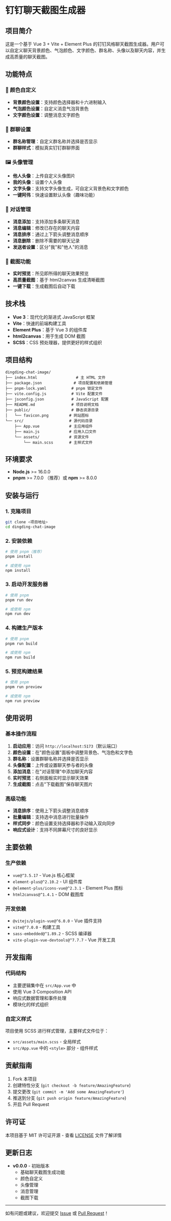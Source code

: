 # 钉钉聊天截图生成器

## 项目简介
这是一个基于 Vue 3 + Vite + Element Plus 的钉钉风格聊天截图生成器。用户可以自定义聊天背景颜色、气泡颜色、文字颜色、群名称、头像以及聊天内容，并生成高质量的聊天截图。

## 功能特点

### 🎨 颜色自定义
- **背景颜色设置**：支持颜色选择器和十六进制输入
- **气泡颜色设置**：自定义消息气泡背景色
- **文字颜色设置**：调整消息文字颜色

### 👥 群聊设置
- **群名称管理**：自定义群名称并选择是否显示
- **群聊样式**：模拟真实钉钉群聊界面

### 🖼️ 头像管理
- **他人头像**：上传自定义头像图片
- **我的头像**：设置个人头像
- **文字头像**：支持文字头像生成，可自定义背景色和文字颜色
- **一键阿伟**：快速设置默认头像（趣味功能）

### 💬 对话管理
- **消息添加**：支持添加多条聊天消息
- **消息编辑**：修改已存在的聊天内容
- **消息排序**：通过上下箭头调整消息顺序
- **消息删除**：删除不需要的聊天记录
- **发送者设置**：区分"我"和"他人"的消息

### 📸 截图功能
- **实时预览**：所见即所得的聊天效果预览
- **高质量截图**：基于 html2canvas 生成清晰截图
- **一键下载**：生成截图后自动下载

## 技术栈
- **Vue 3**：现代化的渐进式 JavaScript 框架
- **Vite**：快速的前端构建工具
- **Element Plus**：基于 Vue 3 的组件库
- **html2canvas**：用于生成 DOM 截图
- **SCSS**：CSS 预处理器，提供更好的样式组织

## 项目结构
```
dingding-chat-image/
├── index.html                 # 主 HTML 文件
├── package.json              # 项目配置和依赖管理
├── pnpm-lock.yaml           # pnpm 锁定文件
├── vite.config.js           # Vite 配置文件
├── jsconfig.json            # JavaScript 配置
├── README.md                # 项目说明文档
├── public/                  # 静态资源目录
│   └── favicon.png         # 网站图标
└── src/                    # 源代码目录
    ├── App.vue             # 主应用组件
    ├── main.js             # 应用入口文件
    └── assets/             # 资源文件
        └── main.scss       # 主样式文件
```

## 环境要求
- **Node.js** >= 16.0.0
- **pnpm** >= 7.0.0 （推荐）或 **npm** >= 8.0.0

## 安装与运行

### 1. 克隆项目
```bash
git clone <项目地址>
cd dingding-chat-image
```

### 2. 安装依赖
```bash
# 使用 pnpm（推荐）
pnpm install

# 或使用 npm
npm install
```

### 3. 启动开发服务器
```bash
# 使用 pnpm
pnpm run dev

# 或使用 npm
npm run dev
```

### 4. 构建生产版本
```bash
# 使用 pnpm
pnpm run build

# 或使用 npm
npm run build
```

### 5. 预览构建结果
```bash
# 使用 pnpm
pnpm run preview

# 或使用 npm
npm run preview
```

## 使用说明

### 基本操作流程
1. **启动应用**：访问 `http://localhost:5173`（默认端口）
2. **颜色设置**：在"颜色设置"面板中调整背景色、气泡色和文字色
3. **群名称**：设置群聊名称并选择是否显示
4. **头像配置**：上传或设置聊天参与者的头像
5. **添加消息**：在"对话管理"中添加聊天内容
6. **实时预览**：右侧面板实时显示聊天效果
7. **生成截图**：点击"下载截图"保存聊天图片

### 高级功能
- **消息排序**：使用上下箭头调整消息顺序
- **批量编辑**：支持选中消息进行批量操作
- **样式同步**：颜色设置支持选择器和手动输入双向同步
- **响应式设计**：支持不同屏幕尺寸的良好显示

## 主要依赖

### 生产依赖
- `vue@^3.5.17` - Vue.js 核心框架
- `element-plus@^2.10.2` - UI 组件库
- `@element-plus/icons-vue@^2.3.1` - Element Plus 图标
- `html2canvas@^1.4.1` - DOM 截图库

### 开发依赖
- `@vitejs/plugin-vue@^6.0.0` - Vue 插件支持
- `vite@^7.0.0` - 构建工具
- `sass-embedded@^1.89.2` - SCSS 编译器
- `vite-plugin-vue-devtools@^7.7.7` - Vue 开发工具

## 开发指南

### 代码结构
- 主要逻辑集中在 `src/App.vue` 中
- 使用 Vue 3 Composition API
- 响应式数据管理和事件处理
- 模块化的样式组织

### 自定义样式
项目使用 SCSS 进行样式管理，主要样式文件位于：
- `src/assets/main.scss` - 全局样式
- `src/App.vue` 中的 `<style>` 部分 - 组件样式

## 贡献指南
1. Fork 本项目
2. 创建特性分支 (`git checkout -b feature/AmazingFeature`)
3. 提交更改 (`git commit -m 'Add some AmazingFeature'`)
4. 推送到分支 (`git push origin feature/AmazingFeature`)
5. 开启 Pull Request

## 许可证
本项目基于 MIT 许可证开源 - 查看 [LICENSE](LICENSE) 文件了解详情

## 更新日志
- **v0.0.0** - 初始版本
  - 基础聊天截图生成功能
  - 颜色自定义
  - 头像管理
  - 消息管理
  - 截图下载

---

如有问题或建议，欢迎提交 [Issue](../../issues) 或 [Pull Request](../../pulls)！
